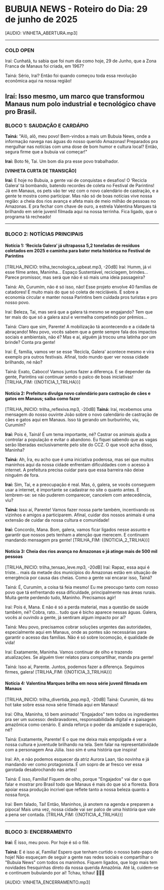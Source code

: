 # BUBUIA NEWS - Roteiro do Dia: 29 de junho de 2025

[AUDIO: VINHETA_ABERTURA.mp3]

---
### COLD OPEN
Iraí: Cunhatã, tu sabia que foi num dia como hoje, 29 de Junho, que a Zona Franca de Manaus foi criada, em 1967?

Tainá: Sério, Iraí? Então foi quando começou toda essa revolução econômica aqui na nossa região!

Iraí: Isso mesmo, um marco que transformou Manaus num polo industrial e tecnológico chave pro Brasil.
---

### BLOCO 1: SAUDAÇÃO E CARDÁPIO

**Tainá:** "Alô, alô, meu povo! Bem-vindos a mais um Bubuia News, onde a informação navega nas águas do nosso querido Amazonas! Preparados pra mergulhar nas notícias com uma dose de bom humor e cultura local? Então, segura firme que a bubuia vai começar!"

**Iraí:** Boto fé, Tai. Um bom dia pra esse povo trabalhador.

**[VINHETA CURTA DE TRANSIÇÃO]**

**Iraí:** E hoje no Bubuia, a gente vai de conquistas e desafios! O ‘Recicla Galera’ tá bombando, batendo recordes de coleta no Festival de Parintins! Já em Manaus, os pets vão ter vez com o novo calendário de castração, e a gente te mostra como participar. Mas não só de boas notícias vive nossa região: a cheia dos rios avança e afeta mais de meio milhão de pessoas no Amazonas. E pra fechar com chave de ouro, a estrela Valentina Marques tá brilhando em série juvenil filmada aqui na nossa terrinha. Fica ligado, que o programa tá recheado!

---
### BLOCO 2: NOTÍCIAS PRINCIPAIS

#### Notícia 1: ‘Recicla Galera’ já ultrapassa 5,2 toneladas de resíduos coletados em 2025 e caminha para bater meta histórica no Festival de Parintins
[TRILHA_INICIO: trilha_tecnologica_upbeat.mp3, -20dB]
Iraí: Humm, já vi esse filme antes, Maninha... <emphasis level="strong">Espaço Sustentável</emphasis>, reciclagem, brindes... Parece promissor, mas será que não é só mais uma ideia passageira?

Tainá: Ah, <emphasis level="strong">Curumím</emphasis>, não é só isso, não! Esse projeto envolve 40 famílias de catadores! É <emphasis level="strong">muito</emphasis> mais do que só coleta de recicláveis. <break time="0.5s"/> É sobre a economia circular <emphasis level="strong">e</emphasis> manter nossa Parintins bem cuidada pros turistas e pro nosso povo.

Iraí: Beleza, Tai, mas será que a galera tá mesmo se engajando? Tem que ter mais do que só a galera azul e vermelha competindo por prêmios...

Tainá: Claro que sim, Parente! A mobilização tá acontecendo e a cidade tá abraçando! Meu povo, vocês sabem que a gente sempre <emphasis level="strong">fala</emphasis> dos impactos sociais e ambientais, não é? <break time="0.5s"/> Mas e aí, alguém já trocou uma latinha por um brinde? Conta pra gente!

Iraí: É, família, vamos ver se esse 'Recicla, Galera' acontece mesmo e vira exemplo pra outros festivais. Afinal, todo mundo quer ver nossa cidade <emphasis level="strong">brilhando</emphasis>, né não?

Tainá: Exato, Caboco! Vamos <emphasis level="strong">juntos</emphasis> fazer a diferença. <break time="0.5s"/> E se depender da gente, Parintins vai continuar sendo <emphasis level="strong">o</emphasis> palco de boas iniciativas!
[TRILHA_FIM: {{NOTICIA_1_TRILHA}}]

#### Notícia 2: Prefeitura divulga novo calendário para castração de cães e gatos em Manaus; saiba como fazer
[TRILHA_INICIO: trilha_reflexiva.mp3, -20dB]
**Tainá:** Iraí, recebemos uma mensagem do nosso ouvinte João sobre o novo calendário de castração de cães e gatos aqui em Manaus. Isso tá gerando um burburinho, viu, Curumím?

**Iraí:** Pois é, Tainá! É um tema importante, né? <emphasis level="strong">Castrar</emphasis> os animais ajuda a controlar a população e evitar o abandono. Eu fiquei sabendo que as vagas serão liberadas exclusivamente pelo site do CCZ. O que você acha disso, Maninha?

**Tainá:** Ah, Íra, eu acho que é uma iniciativa poderosa, mas sei que muitos maninhos aqui da nossa cidade enfrentam dificuldades com o acesso à internet. A prefeitura precisa cuidar para que essa <emphasis level="strong">barreira</emphasis> não deixe ninguém de fora. 

**Iraí:** Sim, Tai, e a preocupação é <emphasis level="strong">real</emphasis>. Mas, ó, galera, se vocês conseguem usar a internet, é importante se cadastrar no site o quanto antes. E lembrem-se: se não puderem comparecer, cancelem com antecedência, viu?

**Tainá:** Isso aí, Parente! Vamos fazer nossa parte também, incentivando os vizinhos e amigos a participarem. Afinal, cuidar dos nossos animais é uma extensão de cuidar da nossa cultura e comunidade!

**Iraí:** Concordo, Mana. <break time="0.5s"/> Bom, galera, vamos ficar ligados nesse assunto e garantir que nossos pets tenham a atenção que merecem. E continuem mandando mensagem pra gente!
[TRILHA_FIM: {{NOTICIA_2_TRILHA}}]

#### Notícia 3: Cheia dos rios avança no Amazonas e já atinge mais de 500 mil pessoas
[TRILHA_INICIO: trilha_tensao_leve.mp3, -20dB]
Iraí: Rapaz, essa aqui é triste... <emphasis level="strong">mais da metade</emphasis> dos municípios do Amazonas estão em situação de emergência por causa das cheias. <break time="0.5s"/> Como a gente vai encarar isso, Tainá?

Tainá: É, Curumím, a coisa tá feia mesmo! Eu me preocupo tanto com nosso povo que tá enfrentando essa dificuldade, principalmente nas áreas rurais. <emphasis level="strong">Muita</emphasis> gente perdendo tudo, Maninho. <break time="0.5s"/> Precisamos agir!

Iraí: Pois é, Mana. E não é só a perda material, mas a questão de saúde também, né? Cobra, rato... tudo que é bicho aparece nessas águas. <break time="0.5s"/> Galera, vocês aí ouvindo a gente, já sentiram algum impacto por aí?

Tainá: Meu povo, precisamos cobrar soluções urgentes das autoridades, especialmente aqui em Manaus, onde as pontes são <emphasis level="strong">necessárias</emphasis> para garantir o acesso das famílias. <break time="0.5s"/> Não é só sobre locomoção, é qualidade de vida!

Iraí: Exatamente, Maninha. Vamos continuar de olho e trazendo atualizações. <break time="0.5s"/> Se alguém tiver relatos para compartilhar, manda pra gente! 

Tainá: Isso aí, Parente. <emphasis level="strong">Juntos</emphasis>, podemos fazer a diferença. Seguimos firmes, galera!
[TRILHA_FIM: {{NOTICIA_3_TRILHA}}]

#### Notícia 4: Valentina Marques brilha em nova série juvenil filmada em Manaus
[TRILHA_INICIO: trilha_divertida_pop.mp3, -20dB]
Tainá: Curumím, dá teu <emphasis level="strong">hot take</emphasis> sobre essa nova série filmada aqui em Manaus!

Iraí: Olha, Maninha, tô bem animado! "Engajados" tem todos os ingredientes pra ser um sucesso: desbravadores, responsabilidade digital e a paisagem <emphasis level="strong">amazônica</emphasis> como cenário. E ainda reforça o poder da amizade e superação, né?

Tainá: Exatamente, Parente! E o que me deixa mais empolgada é ver a nossa cultura e juventude <emphasis level="strong">brilhando</emphasis> na tela. Sem falar na representatividade com a personagem Ana Júlia. Isso sim é uma história que inspira!

Iraí: Ah, e não podemos esquecer da atriz Aurora Laan, tão novinha e já mandando ver como protagonista. É um sopro de ar fresco ver essa garotada <emphasis level="strong">desabrochando</emphasis> nas artes!

Tainá: É isso, Família! Fiquem de olho, porque "Engajados" vai dar o que falar e mostrar pro Brasil todo que Manaus é mais do que só a floresta. <break time="0.5s"/> Bora apoiar essa produção incrível que reflete tanto a nossa beleza quanto a nossa força.

Iraí: Bem falado, Tai! Então, Maninhos, já anotem na agenda e preparem a pipoca! Mais uma vez, nossa cidade vai ser palco de uma história que vale a pena ser contada.
[TRILHA_FIM: {{NOTICIA_4_TRILHA}}]

---
### BLOCO 3: ENCERRAMENTO

**Iraí:** É isso, meu povo. Por hoje é só o filé.

**Tainá:** E é isso aí, Família! Espero que tenham curtido o nosso bate-papo de hoje! Não esqueçam de seguir a gente nas redes sociais e compartilhar o "Bubuia News" com todos os maninhos. Fiquem ligados, que logo mais tem novidades fresquinhas direto da nossa querida Amazônia. Até lá, cuidem-se e continuem bubuíando por aí! Tchau, tchau! 👋🌿✨

[AUDIO: VINHETA_ENCERRAMENTO.mp3]